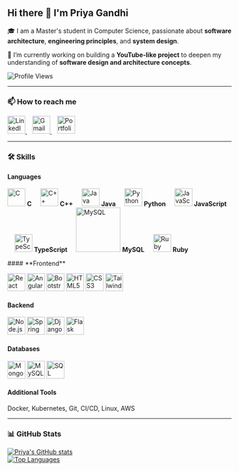 ## Hi there 👋 I'm **Priya Gandhi**

🎓 I am a Master's student in Computer Science, passionate about **software architecture**, **engineering principles**, and **system design**.

🚀 I’m currently working on building a **YouTube-like project** to deepen my understanding of **software design and architecture concepts**.

![Profile Views](https://komarev.com/ghpvc/?username=PriyaGandhi311&label=Profile%20Views&color=0e75b6&style=flat)

---

### 📫 How to reach me

<a href="https://www.linkedin.com/in/pg46/" target="_blank">
  <img src="https://cdn.jsdelivr.net/gh/devicons/devicon/icons/linkedin/linkedin-original.svg" alt="LinkedIn" width="40" />
</a>
&nbsp;&nbsp;
<a href="mailto:pgandhi4@ncsu.edu" target="_blank">
  <img src="https://upload.wikimedia.org/wikipedia/commons/7/7e/Gmail_icon_%282020%29.svg" alt="Gmail" width="40" />
</a>
&nbsp;&nbsp;
<a href="https://your-portfolio-link.com" target="_blank">
  <img src="https://cdn-icons-png.flaticon.com/512/841/841364.png" alt="Portfolio" width="40" />
</a>

---

### 🛠️ Skills

#### **Languages**
<!-- <p>
  <img src="https://cdn.jsdelivr.net/gh/devicons/devicon/icons/c/c-original.svg" alt="C" width="40" />
  <img src="https://cdn.jsdelivr.net/gh/devicons/devicon/icons/cplusplus/cplusplus-original.svg" alt="C++" width="40" />
  <img src="https://cdn.jsdelivr.net/gh/devicons/devicon/icons/java/java-original.svg" alt="Java" width="40" />
  <img src="https://cdn.jsdelivr.net/gh/devicons/devicon/icons/python/python-original.svg" alt="Python" width="40" />
  <img src="https://cdn.jsdelivr.net/gh/devicons/devicon/icons/javascript/javascript-original.svg" alt="JavaScript" width="40" />
  <img src="https://cdn.jsdelivr.net/gh/devicons/devicon/icons/typescript/typescript-original.svg" alt="TypeScript" width="40" />
  <img src="https://www.vectorlogo.zone/logos/mysql/mysql-horizontal.svg" alt="MySQL" width="40"/>
  <img src="https://cdn.jsdelivr.net/gh/devicons/devicon/icons/ruby/ruby-original.svg" alt="Ruby" width="40" />
</p>
-->
<p> <img src="https://cdn.jsdelivr.net/gh/devicons/devicon/icons/c/c-original.svg" alt="C" width="40" /> <b>C</b> &nbsp;&nbsp;&nbsp; <img src="https://cdn.jsdelivr.net/gh/devicons/devicon/icons/cplusplus/cplusplus-original.svg" alt="C++" width="40" /> <b>C++</b> &nbsp;&nbsp;&nbsp; <img src="https://cdn.jsdelivr.net/gh/devicons/devicon/icons/java/java-original.svg" alt="Java" width="40" /> <b>Java</b> &nbsp;&nbsp;&nbsp; <img src="https://cdn.jsdelivr.net/gh/devicons/devicon/icons/python/python-original.svg" alt="Python" width="40" /> <b>Python</b> &nbsp;&nbsp;&nbsp; <img src="https://cdn.jsdelivr.net/gh/devicons/devicon/icons/javascript/javascript-original.svg" alt="JavaScript" width="40" /> <b>JavaScript</b> &nbsp;&nbsp;&nbsp; <img src="https://cdn.jsdelivr.net/gh/devicons/devicon/icons/typescript/typescript-original.svg" alt="TypeScript" width="40" /> <b>TypeScript</b> &nbsp;&nbsp;&nbsp; <img src="https://www.vectorlogo.zone/logos/mysql/mysql-horizontal.svg" alt="MySQL" width="100"/> <b>MySQL</b> &nbsp;&nbsp;&nbsp; <img src="https://cdn.jsdelivr.net/gh/devicons/devicon/icons/ruby/ruby-original.svg" alt="Ruby" width="40" /> <b>Ruby</b> </p>
#### **Frontend**
<p>
  <img src="https://cdn.jsdelivr.net/gh/devicons/devicon/icons/react/react-original.svg" alt="React" width="40" />
  <img src="https://cdn.jsdelivr.net/gh/devicons/devicon/icons/angularjs/angularjs-original.svg" alt="Angular" width="40" />
  <img src="https://cdn.jsdelivr.net/gh/devicons/devicon/icons/bootstrap/bootstrap-original.svg" alt="Bootstrap" width="40" />
  <img src="https://cdn.jsdelivr.net/gh/devicons/devicon/icons/html5/html5-original.svg" alt="HTML5" width="40" />
  <img src="https://cdn.jsdelivr.net/gh/devicons/devicon/icons/css3/css3-original.svg" alt="CSS3" width="40" />
  <img src="https://cdn.jsdelivr.net/gh/devicons/devicon/icons/tailwindcss/tailwindcss-original.svg" alt="Tailwind" width="40" />
</p>

#### **Backend**
<p>
  <img src="https://cdn.jsdelivr.net/gh/devicons/devicon/icons/nodejs/nodejs-original.svg" alt="Node.js" width="40" />
  <img src="https://cdn.jsdelivr.net/gh/devicons/devicon/icons/spring/spring-original.svg" alt="Spring Boot" width="40" />
  <img src="https://cdn.jsdelivr.net/gh/devicons/devicon/icons/django/django-plain.svg" alt="Django" width="40" />
  <img src="https://cdn.jsdelivr.net/gh/devicons/devicon/icons/flask/flask-original.svg" alt="Flask" width="40" />
</p>

#### **Databases**
<p>
  <img src="https://cdn.jsdelivr.net/gh/devicons/devicon/icons/mongodb/mongodb-original.svg" alt="MongoDB" width="40" />
  <img src="https://cdn.jsdelivr.net/gh/devicons/devicon/icons/mysql/mysql-original.svg" alt="MySQL" width="40" />
  <img src="https://cdn.jsdelivr.net/gh/devicons/devicon/icons/microsoftsqlserver/microsoftsqlserver-plain.svg" alt="SQL Server" width="40" />
</p>

#### **Additional Tools**
Docker, Kubernetes, Git, CI/CD, Linux, AWS

---

### 📊 GitHub Stats

<a href="https://github.com/PriyaGandhi311">
  <img src="https://github-readme-stats.vercel.app/api?username=PriyaGandhi311&show_icons=true&theme=tokyonight" alt="Priya's GitHub stats" />
</a>

<br/>

<a href="https://github.com/PriyaGandhi311">
  <img src="https://github-readme-stats.vercel.app/api/top-langs/?username=PriyaGandhi311&layout=compact&theme=tokyonight" alt="Top Languages" />
</a>

